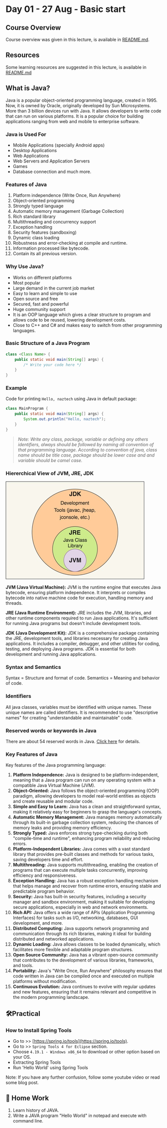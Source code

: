 # Day 01 - 27 Aug - Basic start

## Course Overview

Course overview was given in this lecture, is available in [README.md](./README.md#course-overview).

## Resources

Some learning resources are suggested in this lecture, is available in [README.md](./README.md#resources)

## What is Java?

Java is a popular object-oriented programming language, created in 1995. Now, it is owned by Oracle, originally developed by Sun Microsystems. More than 3 billion devices run with Java. It allows developers to write code that can run on various platforms. It is a popular choice for building applications ranging from web and mobile to enterprise software.

### Java is Used For

- Mobile Applications (specially Android apps)
- Desktop Applications
- Web Applications
- Web Servers and Application Servers
- Games
- Database connection and much more.

### Features of Java

1. Platform independence (Write Once, Run Anywhere)
2. Object-oriented programming
3. Strongly typed language
4. Automatic memory management (Garbage Collection)
5. Rich standard library
6. Multithreading and concurrency support
7. Exception handling
8. Security features (sandboxing)
9. Dynamic class loading
10. Robustness and error-checking at compile and runtime.
11. Information processed like bytecode.
12. Contain its all previous version.

### Why Use Java?

- Works on different platforms
- Most popular
- Large demand in the current job market
- Easy to learn and simple to use
- Open source and free
- Secured, fast and powerful
- Huge community support
- It is an OOP language which gives a clear structure to program and allows code to be reused, lowering development costs.
- Close to C++ and C# and makes easy to switch from other programming languages.

### Basic Structure of a Java Program

```java
class <Class Name> {
    public static void main(String[] args) {
        /* Write your code here */
    }
}
```

### Example

Code for printing `Hello, naztech` using Java in default package:

```java
class MainProgram {
    public static void main(String[] args) {
        System.out.println("Hello, naztech");
    }
}
```

> _Note: Write any class, package, variable or defining any others identifiers, always should be followed by naming all convention of that programming language. According to convention of java, class name should be title case, package should be lower case and and variable should be camel case._

### Hiererchical View of JVM, JRE, JDK

![Hiererchical View of JVM, JRE, JDK](./images/day01/diagram.jpg "Hiererchical View of JVM, JRE, JDK")

**JVM (Java Virtual Machine):** JVM is the runtime engine that executes Java bytecode, ensuring platform independence. It interprets or compiles bytecode into native machine code for execution, handling memory and threads.

**JRE (Java Runtime Environment):** JRE includes the JVM, libraries, and other runtime components required to run Java applications. It's sufficient for running Java programs but doesn't include development tools.

**JDK (Java Development Kit):** JDK is a comprehensive package containing the JRE, development tools, and libraries necessary for creating Java applications. It includes a compiler, debugger, and other utilities for coding, testing, and deploying Java programs. JDK is essential for both development and running Java applications.

### Syntax and Semantics

Syntax = Structure and format of code.
Semantics = Meaning and behavior of code.

### Identifiers

All java classes, variables must be identified with unique names. These unique names are called identifiers. It is recommended to use "descriptive names" for creating "understandable and maintainable" code.

### Reserved words or keywords in Java

There are about 54 reserved words in Java. [Click here](https://www.w3schools.com/java/java_ref_keywords.asp) for details.

### Key Features of Java

Key features of the Java programming language:

1. **Platform Independence:** Java is designed to be platform-independent, meaning that a Java program can run on any operating system with a compatible Java Virtual Machine (JVM).
2. **Object-Oriented:** Java follows the object-oriented programming (OOP) paradigm, allowing developers to model real-world entities as objects and create reusable and modular code.
3. **Simple and Easy to Learn:** Java has a clean and straightforward syntax, making it relatively easy for beginners to grasp the language's concepts.
4. **Automatic Memory Management:** Java manages memory automatically through its built-in garbage collection system, reducing the chances of memory leaks and providing memory efficiency.
5. **Strongly Typed:** Java enforces strong type-checking during both "compile-time and runtime", enhancing program reliability and reducing errors.
6. **Platform-Independent Libraries:** Java comes with a vast standard library that provides pre-built classes and methods for various tasks, saving developers time and effort.
7. **Multithreading:** Java supports multithreading, enabling the creation of programs that can execute multiple tasks concurrently, improving efficiency and responsiveness.
8. **Exception Handling:** Java has a robust exception handling mechanism that helps manage and recover from runtime errors, ensuring stable and predictable program behavior.
9. **Security:** Java has built-in security features, including a security manager and sandbox environment, making it suitable for developing secure applications, especially in web and network environments.
10. **Rich API:** Java offers a wide range of APIs (Application Programming Interfaces) for tasks such as I/O, networking, databases, GUI development, and more.
11. **Distributed Computing:** Java supports network programming and communication through its rich libraries, making it ideal for building distributed and networked applications.
12. **Dynamic Loading:** Java allows classes to be loaded dynamically, which facilitates more flexible and adaptable program structures.
13. **Open Source Community:** Java has a vibrant open-source community that contributes to the development of various libraries, frameworks, and tools.
14. **Portability:** Java's "Write Once, Run Anywhere" philosophy ensures that code written in Java can be compiled once and executed on multiple platforms without modification.
15. **Continuous Evolution:** Java continues to evolve with regular updates and new features, ensuring that it remains relevant and competitive in the modern programming landscape.

## 🛠️Practical

### How to Install Spring Tools

- Go to >> [https://spring.io/tools](https://spring.io/tools).
- Go to >> ```Spring Tools 4 for Eclipse``` section.
- Choose ```4.19.1 - Windows x86_64``` to download or other option based on your OS.
- Extracting Spring Tools
- Run 'Hello World' using Spring Tools

Note: If you have any further confusion, follow some youtube video or read some blog post.

## 📝 Home Work

1. Learn history of JAVA.
2. Write a JAVA program "Hello World" in notepad and execute with command line.
